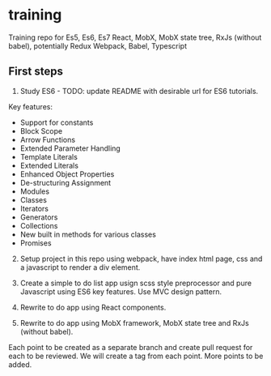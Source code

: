# training
Training repo for Es5, Es6, Es7 React, MobX, MobX state tree, RxJs (without babel), potentially Redux Webpack, Babel, Typescript

## First steps

1. Study ES6 - TODO: update README with desirable url for ES6 tutorials. 

Key features:

* Support for constants
* Block Scope
* Arrow Functions
* Extended Parameter Handling
* Template Literals
* Extended Literals
* Enhanced Object Properties
* De-structuring Assignment
* Modules
* Classes
* Iterators
* Generators
* Collections
* New built in methods for various classes
* Promises

2. Setup project in this repo using webpack, have index html page, css and a javascript to render a div element.

3. Create a simple to do list app usign scss style preprocessor and pure Javascript using ES6 key features. Use MVC design pattern.

4. Rewrite to do app using React components.

5. Rewrite to do app using MobX framework, MobX state tree and RxJs (without babel).

Each point to be created as a separate branch and create pull request for each to be reviewed. 
We will create a tag from each point. More points to be added.
